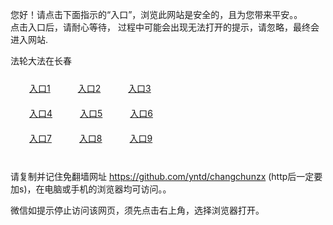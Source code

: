 您好！请点击下面指示的“入口”，浏览此网站是安全的，且为您带来平安。。 <br/>
点击入口后，请耐心等待， 过程中可能会出现无法打开的提示，请忽略，最终会进入网站. </br>

法轮大法在长春<br/>
<div style="padding:10px"><a style="margin:20px" target="_blank" href="https://davqmcui4jvmj.cloudfront.net/2Qpsp?qjlkeb" id="ccLink1" rel="nofollow">入口1</a> <a target="_blank" style="margin:20px" href="https://d3h2yhht72vg3m.cloudfront.net/2Qpsp?jaxvscfm" id="ccLink2" rel="nofollow">入口2</a> <a style="margin:20px" target="_blank" href="https://d1qxxc9ss63e3a.cloudfront.net/2Qpsp?qlpzl" id="ccLink3" rel="nofollow">入口3</a></div>

<div style="padding:10px" ><a style="margin:20px" target="_blank" href="https://davqmcui4jvmj.cloudfront.net/2Qpsp?qjlkeb" id="ccLink4" rel="nofollow">入口4</a> <a style="margin:20px" href="https://d3h2yhht72vg3m.cloudfront.net/2Qpsp?jaxvscfm" target="_blank" id="ccLink5" rel="nofollow">入口5</a> <a style="margin:20px" href="https://d1qxxc9ss63e3a.cloudfront.net/2Qpsp?qlpzl" target="_blank" id="ccLink6" rel="nofollow">入口6</a></div>

<div style="padding:10px"><a style="margin:20px" target="_blank" href="https://davqmcui4jvmj.cloudfront.net/2Qpsp?qjlkeb" id="ccLink7" rel="nofollow">入口7</a> <a style="margin:20px" href="https://d3h2yhht72vg3m.cloudfront.net/2Qpsp?jaxvscfm" target="_blank" id="ccLink8" rel="nofollow">入口8</a> <a style="margin:20px" target="_blank" href="https://d1qxxc9ss63e3a.cloudfront.net/2Qpsp?qlpzl" id="ccLink9" rel="nofollow">入口9</a></div>

<br/>



请复制并记住免翻墙网址 https://github.com/yntd/changchunzx (http后一定要加s)，在电脑或手机的浏览器均可访问。。<br/>

微信如提示停止访问该网页，须先点击右上角，选择浏览器打开。
